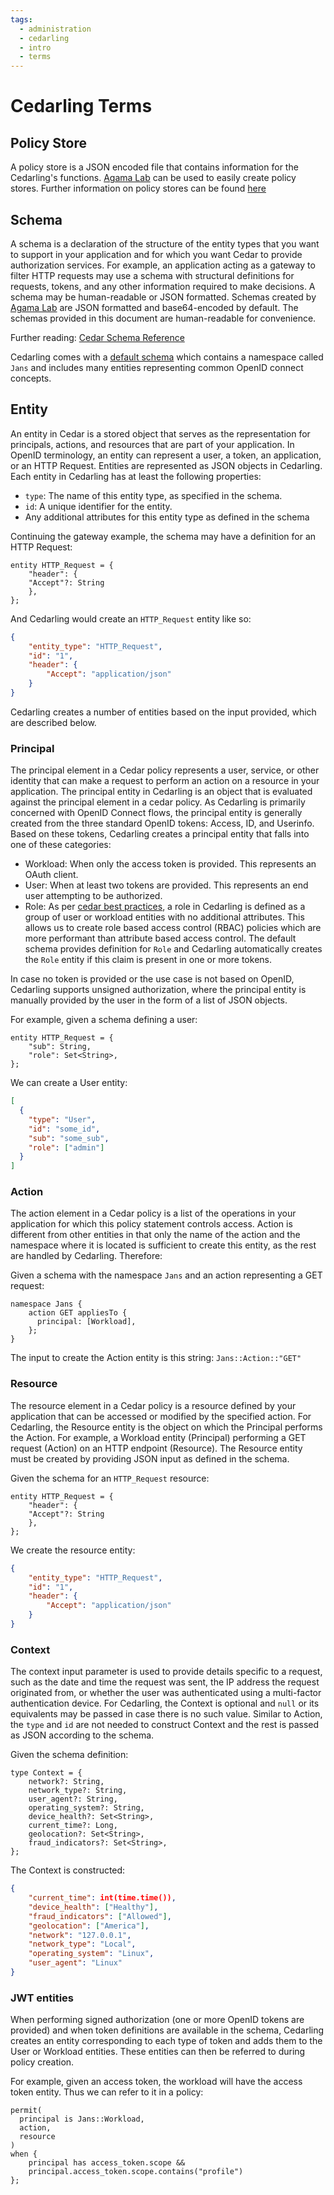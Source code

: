 ```yaml
---
tags:
  - administration
  - cedarling
  - intro
  - terms
---
```


# Cedarling Terms

## Policy Store

A policy store is a JSON encoded file that contains information for the Cedarling's functions. [Agama Lab](https://cloud.gluu.org/agama-lab) can be used to easily create policy stores. Further information on policy stores can be found [here](../cedarling-policy-store.md)

## Schema

A schema is a declaration of the structure of the entity types that you want to support in your application and for which you want Cedar to provide authorization services. For example, an application acting as a gateway to filter HTTP requests may use a schema with structural definitions for requests, tokens, and any other information required to make decisions. A schema may be human-readable or JSON formatted. Schemas created by [Agama Lab](https://cloud.gluu.org/agama-lab) are JSON formatted and base64-encoded by default. The schemas provided in this document are human-readable for convenience.

Further reading: [Cedar Schema Reference](https://docs.cedarpolicy.com/schema/schema.html)

Cedarling comes with a [default schema](https://github.com/JanssenProject/jans/blob/main/jans-cedarling/schema/cedarling_core.cedarschema) which contains a namespace called `Jans` and includes many entities representing common OpenID connect concepts.

## Entity

An entity in Cedar is a stored object that serves as the representation for principals, actions, and resources that are part of your application. In OpenID terminology, an entity can represent a user, a token, an application, or an HTTP Request. Entities are represented as JSON objects in Cedarling. Each entity in Cedarling has at least the following properties:

- `type`: The name of this entity type, as specified in the schema.
- `id`: A unique identifier for the entity.
- Any additional attributes for this entity type as defined in the schema

Continuing the gateway example, the schema may have a definition for an HTTP Request:

```
entity HTTP_Request = {
    "header": {
    "Accept"?: String
    }, 
};
```

And Cedarling would create an `HTTP_Request` entity like so:

```json
{
    "entity_type": "HTTP_Request",
    "id": "1",
    "header": {
        "Accept": "application/json"
    }
}
```

Cedarling creates a number of entities based on the input provided, which are described below.

### Principal

The principal element in a Cedar policy represents a user, service, or other identity that can make a request to perform an action on a resource in your application. The principal entity in Cedarling is an object that is evaluated against the principal element in a cedar policy. 
As Cedarling is primarily concerned with OpenID Connect flows, the principal entity is generally created from the three standard OpenID tokens: Access, ID, and Userinfo. Based on these tokens, Cedarling creates a principal entity that falls into one of these categories:

- Workload: When only the access token is provided. This represents an OAuth client.
- User: When at least two tokens are provided. This represents an end user attempting to be authorized.
- Role: As per [cedar best practices](https://docs.cedarpolicy.com/bestpractices/bp-implementing-roles.html#what-is-a-role), a role in Cedarling is defined as a group of user or workload entities with no additional attributes. This allows us to create role based access control (RBAC) policies which are more performant than attribute based access control. The default schema provides definition for `Role` and Cedarling automatically creates the `Role` entity if this claim is present in one or more tokens.

In case no token is provided or the use case is not based on OpenID, Cedarling supports unsigned authorization, where the principal entity is manually provided by the user in the form of a list of JSON objects. 

For example, given a schema defining a user:

```
entity HTTP_Request = {
    "sub": String,
    "role": Set<String>,
};
```
We can create a User entity:
```json
[
  {
    "type": "User",
    "id": "some_id",
    "sub": "some_sub",
    "role": ["admin"]
  }
]
```

### Action

The action element in a Cedar policy is a list of the operations in your application for which this policy statement controls access. Action is different from other entities in that only the name of the action and the namespace where it is located is sufficient to create this entity, as the rest are handled by Cedarling. Therefore:

Given a schema with the namespace `Jans` and an action representing a GET request:

```
namespace Jans {
    action GET appliesTo {
      principal: [Workload],
    };
}
```

The input to create the Action entity is this string: `Jans::Action::"GET"`

### Resource

The resource element in a Cedar policy is a resource defined by your application that can be accessed or modified by the specified action. For Cedarling, the Resource entity is the object on which the Principal performs the Action. For example, a Workload entity (Principal) performing a GET request (Action) on an HTTP endpoint (Resource). The Resource entity must be created by providing JSON input as defined in the schema.

Given the schema for an `HTTP_Request` resource:

```
entity HTTP_Request = {
    "header": {
    "Accept"?: String
    }, 
};
```

We create the resource entity:

```json
{
    "entity_type": "HTTP_Request",
    "id": "1",
    "header": {
        "Accept": "application/json"
    }
}
```

### Context

The context input parameter is used to provide details specific to a request, such as the date and time the request was sent, the IP address the request originated from, or whether the user was authenticated using a multi-factor authentication device. For Cedarling, the Context is optional and `null` or its equivalents may be passed in case there is no such value. Similar to Action, the `type` and `id` are not needed to construct Context and the rest is passed as JSON according to the schema.

Given the schema definition:

```
type Context = {
    network?: String,
    network_type?: String,
    user_agent?: String,
    operating_system?: String,
    device_health?: Set<String>,
    current_time?: Long,
    geolocation?: Set<String>,
    fraud_indicators?: Set<String>,
};
```

The Context is constructed:

```json
{
    "current_time": int(time.time()),
    "device_health": ["Healthy"],
    "fraud_indicators": ["Allowed"],
    "geolocation": ["America"],
    "network": "127.0.0.1",
    "network_type": "Local",
    "operating_system": "Linux",
    "user_agent": "Linux"
}
```

### JWT entities

When performing signed authorization (one or more OpenID tokens are provided) and when token definitions are available in the schema, Cedarling creates an entity corresponding to each type of token and adds them to the User or Workload entities. These entities can then be referred to during policy creation.

For example, given an access token, the workload will have the access token entity. Thus we can refer to it in a policy:

```
permit(
  principal is Jans::Workload,
  action,
  resource
)
when {
    principal has access_token.scope &&
    principal.access_token.scope.contains("profile")
};
```
